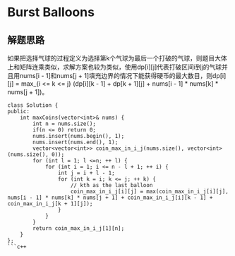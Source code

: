 #  Burst Balloons

## 解题思路

如果把选择气球的过程定义为选择第k个气球为最后一个打破的气球，则题目大体上和矩阵连乘类似，求解方案也较为类似，使用dp[i][j]代表打破区间i到j的气球并且用nums[i - 1]和nums[j + 1]填充边界的情况下能获得硬币的最大数目，则dp[i][j] = max_{i <= k <= j} (dp[i][k - 1] + dp[k + 1][j] + nums[i - 1] * nums[k] * nums[j + 1])。

```
class Solution {
public:
    int maxCoins(vector<int>& nums) {
        int n = nums.size();
        if(n <= 0) return 0;
        nums.insert(nums.begin(), 1);
        nums.insert(nums.end(), 1);
        vector<vector<int>> coin_max_in_i_j(nums.size(), vector<int>(nums.size(), 0));
        for (int l = 1; l <=n; ++ l) {
            for (int i = 1; i <= n - l + 1; ++ i) {
                int j = i + l - 1;
                for (int k = i; k <= j; ++ k) {
                    // kth as the last balloon 
                    coin_max_in_i_j[i][j] = max(coin_max_in_i_j[i][j], nums[i - 1] * nums[k] * nums[j + 1] + coin_max_in_i_j[i][k - 1] + coin_max_in_i_j[k + 1][j]);
                }
            }
        }
        return coin_max_in_i_j[1][n];
    }
};
```c++
